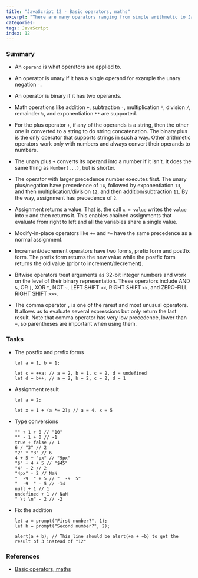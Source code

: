 ```yaml
---
title: "JavaScript 12 - Basic operators, maths"
excerpt: "There are many operators ranging from simple arithmetic to JavaScript-specifics."
categories:
tags: JavaScript
index: 12
---
```


### Summary

- An `operand` is what operators are applied to.

- An operator is unary if it has a single operand for example the unary negation `-`.

- An operator is binary if it has two operands.

- Math operations like addition `+`, subtraction `-`, multiplication `*`, division `/`, remainder `%`, and exponentiation `**` are supported.

- For the plus operator `+`, if any of the operands is a string, then the other one is converted to a string to do string concatenation. The binary plus is the only operator that supports strings in such a way. Other arithmetic operators work only with numbers and always convert their operands to numbers.

- The unary plus `+` converts its operand into a number if it isn't. It does the same thing as `Number(...)`, but is shorter.

- The operator with larger precedence number executes first. The unary plus/negation have precedence of `14`, followed by exponentiation `13`, and then multiplication/division `12`, and then addition/subtraction `11`. By the way, assignment has precedence of `2`.

- Assignment returns a value. That is, the call `x = value` writes the `value` into `x` and then returns it. This enables chained assignments that evaluate from right to left and all the variables share a single value.

- Modify-in-place operators like `+=` and `*=` have the same precedence as a normal assignment.

- Increment/decrement operators have two forms, prefix form and postfix form. The prefix form returns the new value while the postfix form returns the old value (prior to increment/decrement).

- Bitwise operators treat arguments as 32-bit integer numbers and work on the level of their binary representation. These operators include AND `&`, OR `|`, XOR `^`, NOT `~`, LEFT SHIFT `<<`, RIGHT SHIFT `>>`, and ZERO-FILL RIGHT SHIFT `>>>`.

- The comma operator `,` is one of the rarest and most unusual operators. It allows us to evaluate several expressions but only return the last result. Note that comma operator has very low precedence, lower than `=`, so parentheses are important when using them.

### Tasks

- The postfix and prefix forms

  ```
  let a = 1, b = 1;

  let c = ++a; // a = 2, b = 1, c = 2, d = undefined
  let d = b++; // a = 2, b = 2, c = 2, d = 1
  ```

- Assignment result

  ```
  let a = 2;

  let x = 1 + (a *= 2); // a = 4, x = 5
  ```

- Type conversions

  ```
  "" + 1 + 0 // "10"
  "" - 1 + 0 // -1
  true + false // 1
  6 / "3" // 2
  "2" * "3" // 6
  4 + 5 + "px" // "9px"
  "$" + 4 + 5 // "$45"
  "4" - 2 // 2
  "4px" - 2 // NaN
  "  -9  " + 5 // "  -9  5"
  "  -9  " - 5 // -14
  null + 1 // 1
  undefined + 1 // NaN
  " \t \n" - 2 // -2
  ```

- Fix the addition

  ```
  let a = prompt("First number?", 1);
  let b = prompt("Second number?", 2);

  alert(a + b); // This line should be alert(+a + +b) to get the result of 3 instead of "12"
  ```

### References

- [Basic operators, maths](https://javascript.info/operators)

